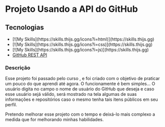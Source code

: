 <h1>Projeto Usando a API do GitHub</h1>

<h2>Tecnologias</h2>
<ul>
    <li>[![My Skills](https://skills.thijs.gg/icons?i=html)](https://skills.thijs.gg)</li>
    <li>[![My Skills](https://skills.thijs.gg/icons?i=css)](https://skills.thijs.gg)</li>
    <li>[![My Skills](https://skills.thijs.gg/icons?i=js)](https://skills.thijs.gg)</li>
    <li><a href="https://docs.github.com/en/rest?apiVersion=2022-11-28">GitHub REST API</a></li>
</ul>

<section class="description">
    <h3>Descrição</h3>
    <p>Esse projeto foi passado pelo curso <DevQuest>, e foi criado com o objetivo de praticar um pouco do que aprendi até agora. O funcionamente é bem simples... O usuário digita no campo o nome de usuário do GitHub que deseja e caso esse usuário sejá válido, será mostrado na tela algumas de suas informações e repositórios caso o mesmo tenha tais itens públicos em seu perfil.</p>
    <p>Pretendo melhorar esse projeto com o tempo e deixá-lo mais complexo a medida que for melhorando minhas habilidades.</p>
</section>

